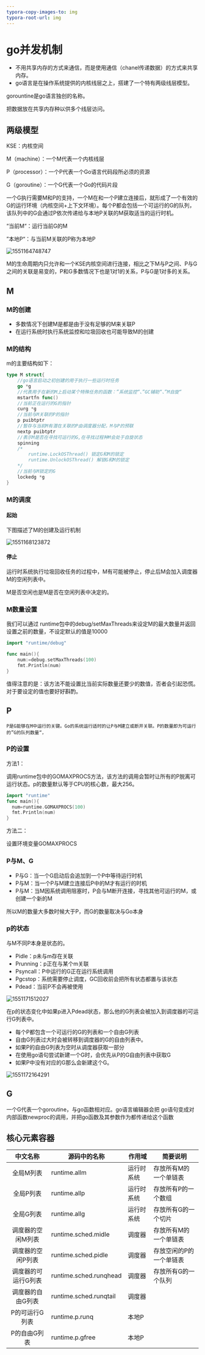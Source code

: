 ```yaml
---
typora-copy-images-to: img
typora-root-url: img
---
```


# go并发机制

- 不用共享内存的方式来通信，而是使用通信（chanel传递数据）的方式来共享内存。
- go语言是在操作系统提供的内核线层之上，搭建了一个特有两级线层模型。

gorountine是go语言独创的名称。

把数据放在共享内存种以供多个线层访问。



## 两级模型

KSE：内核空间

M（machine）：一个M代表一个内核线层

P（processor）：一个P代表一个Go语言代码段所必须的资源

G（goroutine）：一个G代表一个Go的代码片段



一个G执行需要M和P的支持，一个M在和一个P建立连接后，就形成了一个有效的G的运行环境（内核空间+上下文环境）。每个P都会包括一个可运行的G的队列，该队列中的G会通过P依次传递给与本地P关联的M获取适当的运行时机。

“当前M“：运行当前G的M

”本地P“：与当前M关联的P称为本地P

![1551164748747](/1551164748747.png)

M的生命周期内只允许和一个KSE内核空间进行连接，相比之下M与P之间、P与G之间的关联是易变的，P和G多数情况下也是1对1的关系，P与G是1对多的关系。

## M

### M的创建

- 多数情况下创建M是都是由于没有足够的M来关联P
- 在运行系统时执行系统监控和垃圾回收也可能导致M的创建

### M的结构

m的主要结构如下：

```go
type M struct{
    //go语言启动之初创建的用于执行一些运行时任务
    go *g
    //代表用于在新的M上启动某个特殊任务的函数：”系统监控“、”GC辅助“、”M自旋“
    mstartfn func()
    //当前正在运行的G的指针
    curg *g
    //当前与M关联的P的指针
    p puibtptr
    //暂存与当前M有潜在关联的P由调度器分配，M与P的预联
    nextp puibtptr
    //表示M是否在寻找可运行的G,在寻找过程种M会处于自旋状态
    spinning
    /*
		runtime.LockOSThread() 锁定G和M的锁定
		runtime.UnlockOSThread() 解锁G和M的锁定
    */
    //当前与M锁定的G
    lockedg *g
}
```

### M的调度

#### 起始

下图描述了M的创建及运行机制

![1551168123872](/1551172660767.png)

#### 停止

运行时系统执行垃圾回收任务的过程中，M有可能被停止，停止后M会加入调度器M的空闲列表中。

M是否空闲也是M是否在空闲列表中决定的。

### M数量设置

我们可以通过 runtime包中的debug/setMaxThreads来设定M的最大数量并返回设置之前的数量，不设定默认的值是10000

```go
import "runtime/debug"

func main(){
    num:=debug.setMaxThreads(100)
    fmt.Println(num)
}
```

值得注意的是：该方法不能设置比当前实际数量还要少的数值，否者会引起恐慌。对于要设定的值也要好好斟酌。

## P

 	P是G能够在M中运行的关键。Go的系统运行适时的让P与M建立或断开关联。P的数量即为可运行的”G的队列数量“，

### P的设置

方法1：

调用runtime包中的GOMAXPROCS方法，该方法的调用会暂时让所有的P脱离可运行状态。p的数量默认等于CPU的核心数，最大256。

```go
import "runtime"
func main(){
  num=runtime.GOMAXPROCS(100)
  fmt.Println(num)  
}
```

方法二：

设置环境变量GOMAXPROCS

### P与M、G

- P与G：当一个G启动后会追加到一个P中等待运行时机
- P与M：当一个P与M建立连接后P中的M才有运行的时机
- P与M：当M因系统调用阻塞时，P会与M断开连接，寻找其他可运行的M，或创建一个新的M

所以M的数量大多数时候大于P，而G的数量取决与Go本身

### p的状态

与M不同P本身是状态的。

- Pidle：p未与m存在关联
- Prunning：p正在与某个m关联
- Psyncall：P中运行的G正在运行系统调用
- Pgcstop：系统需要停止调度，GC回收前会把所有状态都置与该状态
- Pdead：当前P不会再被使用

![1551171512027](/1551172701054.png)

在p的状态变化中如果p进入Pdead状态，那么他的G列表会被加入到调度器的可运行G列表中。



- 每个P都包含一个可运行的G的列表和一个自由G列表
- 自由G列表过大时会被转移到调度器的G的自由列表中。
- 如果P的自由G列表为空时从调度器获取一部分
- 在使用go语句尝试新建一个G时，会优先从P的G自由列表中获取G
- 如果P中没有对应的G那么会新建这个G。

![1551172164291](/1551172164291.png)

## G

一个G代表一个goroutine，与go函数相对应。go语言编辑器会把 go语句变成对内部函数newproc的调用，并把go函数及其参数作为都传递给这个函数





## 核心元素容器



|      中文名称       | 源码中的名称           | 作用域     | 简要说明                |
| :-----------------: | ---------------------- | ---------- | ----------------------- |
|      全局M列表      | runtime.allm           | 运行时系统 | 存放所有M的一个单链表   |
|      全局P列表      | runtime.allp           | 运行时系统 | 存放所有P的一个数组     |
|      全局G列表      | runtime.allg           | 运行时系统 | 存放所有G的一个切片     |
|  调度器的空闲M列表  | runtime.sched.midle    | 调度器     | 存放所有M的一个单链表   |
|  调度器的空闲P列表  | runtime.sched.pidle    | 调度器     | 存放空闲的P的一个单链表 |
| 调度器的可运行G列表 | runtime.sched.runqhead | 调度器     | 存放所有G的一个队列     |
|  调度器的自由G列表  | runtime.sched.runqtail | 调度器     |                         |
|   P的可运行G列表    | runtime.p.runq         | 本地P      |                         |
|    P的自由G列表     | runtime.p.gfree        | 本地P      |                         |

































